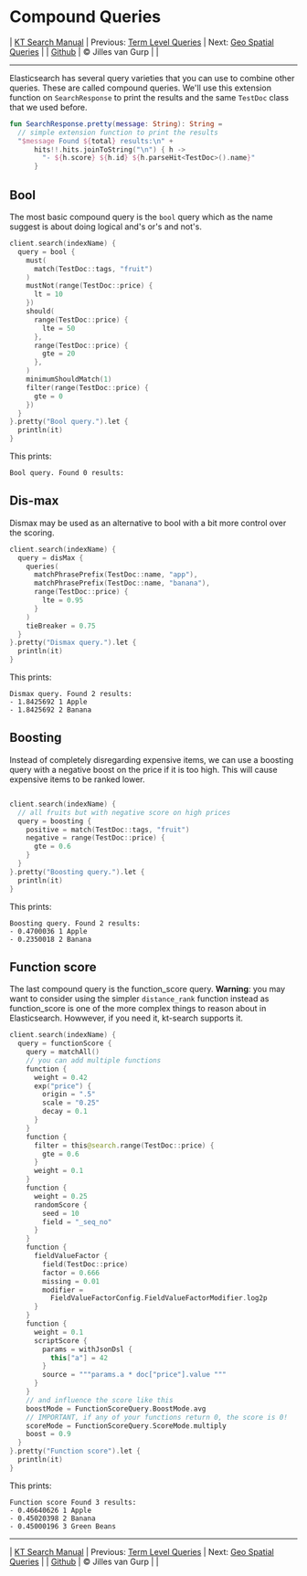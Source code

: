 # Compound Queries 

| [KT Search Manual](README.md) | Previous: [Term Level Queries](TermLevelQueries.md) | Next: [Geo Spatial Queries](GeoQueries.md) |
| [Github](https://github.com/jillesvangurp/kt-search) | &copy; Jilles van Gurp |  |

---                

Elasticsearch has several query varieties that you can use to combine other queries. These are called compound queries.
We'll use this extension function on `SearchResponse` to print the results and the same `TestDoc` class that 
we used before.

```kotlin
fun SearchResponse.pretty(message: String): String =
  // simple extension function to print the results
  "$message Found ${total} results:\n" +
      hits!!.hits.joinToString("\n") { h ->
        "- ${h.score} ${h.id} ${h.parseHit<TestDoc>().name}"
      }
```

## Bool

The most basic compound query is the `bool` query which as the name suggest is about doing 
logical and's or's and not's.

```kotlin
client.search(indexName) {
  query = bool {
    must(
      match(TestDoc::tags, "fruit")
    )
    mustNot(range(TestDoc::price) {
      lt = 10
    })
    should(
      range(TestDoc::price) {
        lte = 50
      },
      range(TestDoc::price) {
        gte = 20
      },
    )
    minimumShouldMatch(1)
    filter(range(TestDoc::price) {
      gte = 0
    })
  }
}.pretty("Bool query.").let {
  println(it)
}
```

This prints:

```text
Bool query. Found 0 results:

```

## Dis-max

Dismax may be used as an alternative to bool with a bit more control over the scoring.

```kotlin
client.search(indexName) {
  query = disMax {
    queries(
      matchPhrasePrefix(TestDoc::name, "app"),
      matchPhrasePrefix(TestDoc::name, "banana"),
      range(TestDoc::price) {
        lte = 0.95
      }
    )
    tieBreaker = 0.75
  }
}.pretty("Dismax query.").let {
  println(it)
}
```

This prints:

```text
Dismax query. Found 2 results:
- 1.8425692 1 Apple
- 1.8425692 2 Banana
```

## Boosting

Instead of completely disregarding expensive items, we can use a boosting 
query with a negative boost on the price if it is too high. This 
will cause expensive items to be ranked lower.

```kotlin

client.search(indexName) {
  // all fruits but with negative score on high prices
  query = boosting {
    positive = match(TestDoc::tags, "fruit")
    negative = range(TestDoc::price) {
      gte = 0.6
    }
  }
}.pretty("Boosting query.").let {
  println(it)
}
```

This prints:

```text
Boosting query. Found 2 results:
- 0.4700036 1 Apple
- 0.2350018 2 Banana
```

## Function score

The last compound query is the function_score query. **Warning**: you may want to consider using the 
simpler `distance_rank` function instead as function_score is one of the more complex things to
reason about in Elasticsearch. Howwever, if you need it, kt-search supports it.

```kotlin
client.search(indexName) {
  query = functionScore {
    query = matchAll()
    // you can add multiple functions
    function {
      weight = 0.42
      exp("price") {
        origin = ".5"
        scale = "0.25"
        decay = 0.1
      }
    }
    function {
      filter = this@search.range(TestDoc::price) {
        gte = 0.6
      }
      weight = 0.1
    }
    function {
      weight = 0.25
      randomScore {
        seed = 10
        field = "_seq_no"
      }
    }
    function {
      fieldValueFactor {
        field(TestDoc::price)
        factor = 0.666
        missing = 0.01
        modifier =
          FieldValueFactorConfig.FieldValueFactorModifier.log2p
      }
    }
    function {
      weight = 0.1
      scriptScore {
        params = withJsonDsl {
          this["a"] = 42
        }
        source = """params.a * doc["price"].value """
      }
    }
    // and influence the score like this
    boostMode = FunctionScoreQuery.BoostMode.avg
    // IMPORTANT, if any of your functions return 0, the score is 0!
    scoreMode = FunctionScoreQuery.ScoreMode.multiply
    boost = 0.9
  }
}.pretty("Function score").let {
  println(it)
}
```

This prints:

```text
Function score Found 3 results:
- 0.46640626 1 Apple
- 0.45020398 2 Banana
- 0.45000196 3 Green Beans
```



---

| [KT Search Manual](README.md) | Previous: [Term Level Queries](TermLevelQueries.md) | Next: [Geo Spatial Queries](GeoQueries.md) |
| [Github](https://github.com/jillesvangurp/kt-search) | &copy; Jilles van Gurp |  |